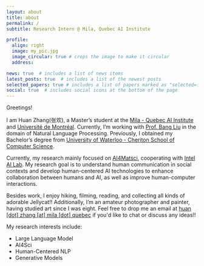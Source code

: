 ```yaml
---
layout: about
title: about
permalink: /
subtitle: Research Intern @ Mila, Quebec AI Institute 

profile:
  align: right
  image: my_pic.jpg
  image_circular: true # crops the image to make it circular
  address: 

news: true  # includes a list of news items
latest_posts: true  # includes a list of the newest posts
selected_papers: true # includes a list of papers marked as "selected={true}"
social: true  # includes social icons at the bottom of the page
---
```

Greetings!

I am Huan Zhang(张欢), a Master’s student at the [Mila - Quebec AI Institute](https://mila.quebec/en) and [Université de Montréal](https://www.umontreal.ca/). Currently, I’m working with [Prof. Bang Liu](https://mila.quebec/en/person/bang-liu/) in the domain of Natural Language Processing. Previously, I obtained my Bachelor’s degree from [University of Waterloo - Cheriton School of Computer Science](https://cs.uwaterloo.ca/).

Currently, my research mainly focused on [AI4Matsci](https://www-labs.iro.umontreal.ca/~liubang/project-nlp4matsci.html), cooperating with [Intel AI Lab](https://intelailabpage.github.io/team/). My research goal is to understand human communication in social contexts and develop human-centered AI technologies to enhance collaboration between humans and AI, as well as improve human-computer interactions.

Besides work, I enjoy hiking, filming, reading, and collecting all kinds of adorable Jellycat!! Additionally, I’m an amateur photographer and painter, having studied art since I was eight. Feel free to drop me an email at [huan [dot] zhang [at] mila [dot] quebec](email:huan.zhang@mila.quebec) if you'd like to chat or discuss any ideas!!

My research interests include:

- Large Language Model
- AI4Sci
- Human-Centered NLP
- Generative Models

<!-- Write your biography here. Tell the world about yourself. Link to your favorite [subreddit](http://reddit.com). You can put a picture in, too. The code is already in, just name your picture `prof_pic.jpg` and put it in the `img/` folder. -->

<!-- Put your address / P.O. box / other info right below your picture. You can also disable any of these elements by editing `profile` property of the YAML header of your `_pages/about.md`. Edit `_bibliography/papers.bib` and Jekyll will render your [publications page](/al-folio/publications/) automatically. -->

<!-- Link to your social media connections, too. This theme is set up to use [Font Awesome icons](http://fortawesome.github.io/Font-Awesome/) and [Academicons](https://jpswalsh.github.io/academicons/), like the ones below. Add your Facebook, Twitter, LinkedIn, Google Scholar, or just disable all of them. -->

